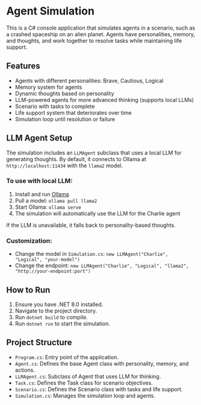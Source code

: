 # Agent Simulation

This is a C# console application that simulates agents in a scenario, such as a crashed spaceship on an alien planet. Agents have personalities, memory, and thoughts, and work together to resolve tasks while maintaining life support.

## Features

- Agents with different personalities: Brave, Cautious, Logical
- Memory system for agents
- Dynamic thoughts based on personality
- LLM-powered agents for more advanced thinking (supports local LLMs)
- Scenario with tasks to complete
- Life support system that deteriorates over time
- Simulation loop until resolution or failure

## LLM Agent Setup

The simulation includes an `LLMAgent` subclass that uses a local LLM for generating thoughts. By default, it connects to Ollama at `http://localhost:11434` with the `llama2` model.

### To use with local LLM:
1. Install and run [Ollama](https://ollama.ai/)
2. Pull a model: `ollama pull llama2`
3. Start Ollama: `ollama serve`
4. The simulation will automatically use the LLM for the Charlie agent

If the LLM is unavailable, it falls back to personality-based thoughts.

### Customization:
- Change the model in `Simulation.cs`: `new LLMAgent("Charlie", "Logical", "your-model")`
- Change the endpoint: `new LLMAgent("Charlie", "Logical", "llama2", "http://your-endpoint:port")`

## How to Run

1. Ensure you have .NET 8.0 installed.
2. Navigate to the project directory.
3. Run `dotnet build` to compile.
4. Run `dotnet run` to start the simulation.

## Project Structure

- `Program.cs`: Entry point of the application.
- `Agent.cs`: Defines the base Agent class with personality, memory, and actions.
- `LLMAgent.cs`: Subclass of Agent that uses LLM for thinking.
- `Task.cs`: Defines the Task class for scenario objectives.
- `Scenario.cs`: Defines the Scenario class with tasks and life support.
- `Simulation.cs`: Manages the simulation loop and agents.
